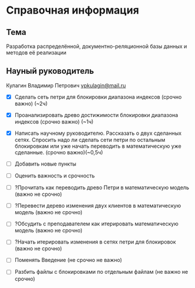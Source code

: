 Справочная информация
========================

## Тема  
Разработка распределённой,  документно-реляционной базы данных и  методов её реализации

## Науный руководитель  
Кулагин Владимир Петрович <vpkulagin@mail.ru>

- [x] Сделать сеть петри для блокировки диапазона индексов (срочно важно) (~2ч)
- [x] Проанализировать древо достижимости блокировки диапазона индексов (срочно важно) (~1ч)
- [x] Написать научному руководителю. Рассказать о двух сделанных сетях. Спросить надо ли сделать сети петри по остальным блокировкам или уже начать переводить в математическую уже сделанные. (срочно важно)(~0,5ч)

- [ ] Добавить новые пункты
- [ ] Оценить важность и срочность
- [ ] ?Прочитать как переводить древо Петри в математическую модель (важно не срочно)
- [ ] ?Перевести дерево изменения двух клиентов в математическую модель (важно не срочно)
- [ ] ?Обсудить с преподавателем как итерировать математическую модель (важно не срочно)
- [ ] ?Начать итерировать изменения в сетях петри для блокировок (важно не срочно)

- [ ] Поменять Введение (не срочно не важно)
- [ ] Разбить файлы с блокировками по отдельным файлам (не важно не срочно)
